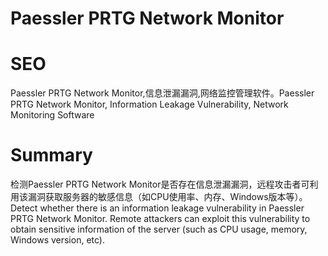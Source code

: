 # Paessler PRTG Network Monitor
# SEO
Paessler PRTG Network Monitor,信息泄漏漏洞,网络监控管理软件。Paessler PRTG Network Monitor, Information Leakage Vulnerability, Network Monitoring Software
# Summary
检测Paessler PRTG Network Monitor是否存在信息泄漏漏洞，远程攻击者可利用该漏洞获取服务器的敏感信息（如CPU使用率、内存、Windows版本等）。Detect whether there is an information leakage vulnerability in Paessler PRTG Network Monitor. Remote attackers can exploit this vulnerability to obtain sensitive information of the server (such as CPU usage, memory, Windows version, etc).
